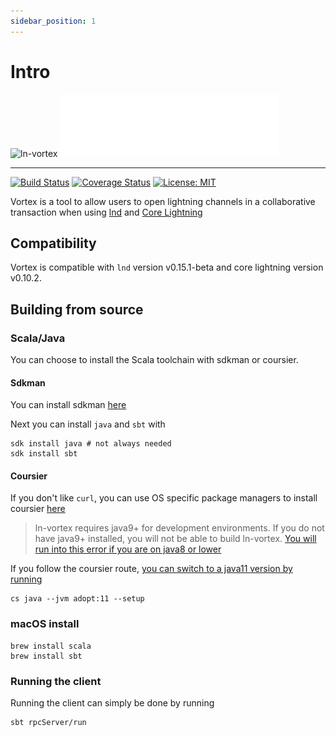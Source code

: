 ```yaml
---
sidebar_position: 1
---
```


# Intro

<div>
  <img src="vortex-light-mode.svg#gh-light-mode-only" alt="ln-vortex"/>
  <img src="vortex-dark-mode.svg#gh-dark-mode-only" alt="ln-vortex"/>
</div>

---

[![Build Status](https://github.com/ln-vortex/ln-vortex/workflows/CI%20to%20Docker%20Hub/badge.svg)](https://github.com/ln-vortex/ln-vortex/actions)
[![Coverage Status](https://coveralls.io/repos/github/ln-vortex/ln-vortex/badge.svg?branch=master)](https://coveralls.io/github/ln-vortex/ln-vortex?branch=master)
[![License: MIT](https://img.shields.io/badge/License-MIT-yellow.svg)](https://opensource.org/licenses/MIT)

Vortex is a tool to allow users to open lightning channels in a collaborative transaction when
using [lnd](https://github.com/lightningnetwork/lnd) and [Core Lightning](https://github.com/ElementsProject/lightning)

## Compatibility

Vortex is compatible with `lnd` version v0.15.1-beta and core lightning version v0.10.2.

## Building from source

### Scala/Java

You can choose to install the Scala toolchain with sdkman or coursier.

#### Sdkman

You can install sdkman [here](https://sdkman.io/install)

Next you can install `java` and `sbt` with

```
sdk install java # not always needed
sdk install sbt
```

#### Coursier

If you don't like `curl`, you can use OS specific package managers to install coursier [here](https://get-coursier.io/docs/2.0.0-RC2/cli-overview.html#installation)

> ln-vortex requires java9+ for development environments. If you do not have java9+ installed, you will not be able to build ln-vortex.
[You will run into this error if you are on java8 or lower](https://github.com/bitcoin-s/bitcoin-s/issues/3298)

If you follow the coursier route, [you can switch to a java11 version by running](https://get-coursier.io/docs/2.0.0-RC6-15/cli-java.html)

```
cs java --jvm adopt:11 --setup
```

### macOS install

```
brew install scala
brew install sbt
```

### Running the client

Running the client can simply be done by running

```
sbt rpcServer/run
```